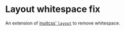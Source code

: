 # Layout whitespace fix

An extension of [inuitcss' `layout`](https://github.com/inuitcss/objects.layout) to remove whitespace.